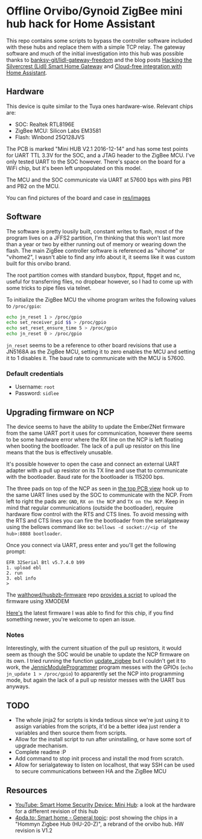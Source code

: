 # Offline Orvibo/Gynoid ZigBee mini hub hack for Home Assistant

This repo contains some scripts to bypass the controller software
included with these hubs and replace them with a simple TCP relay.
The gateway software and much of the initial investigation into
this hub was possible thanks to [banksy-git/lidl-gateway-freedom](
https://github.com/banksy-git/lidl-gateway-freedom) and the blog
posts [Hacking the Silvercrest (Lidl) Smart Home Gateway](
https://paulbanks.org/projects/lidl-zigbee/) and
[Cloud-free integration with Home Assistant](
https://paulbanks.org/projects/lidl-zigbee/ha/).

## Hardware

This device is quite similar to the Tuya ones hardware-wise. Relevant chips are:

* SOC: Realtek RTL8196E
* ZigBee MCU: Silicon Labs EM3581
* Flash: Winbond 25Q128JVS

The PCB is marked "Mini HUB V2.1 2016-12-14" and has some test points for
UART TTL 3.3V for the SOC, and a JTAG header to the ZigBee MCU. I've only tested
UART to the SOC however. There's space on the board for a WiFi chip, but it's
been left unpopulated on this model.

The MCU and the SOC communicate via UART at 57600 bps with pins PB1 and PB2
on the MCU.

You can find pictures of the board and case in [res/images](./res/images/)

## Software

The software is pretty lousily built, constant writes to flash, most of the program
lives on a JFFS2 partition, I'm thinking that this won't last more than a year or two
by either running out of memory or wearing down the flash. The main ZigBee controller
software is referenced as "vihome" or "vihome2", I wasn't able to find any info
about it, it seems like it was custom built for this orvibo brand.

The root partition comes with standard busybox, ftpput, ftpget and nc, useful for
transferring files, no dropbear however, so I had to come up with some tricks to pipe
files via telnet.

To initialize the ZigBee MCU the vihome program writes the following values to
`/proc/gpio`:

```sh
echo jn_reset 1 > /proc/gpio
echo set_receiver_pid $$ > /proc/gpio
echo set_reset_ensure_time 5 > /proc/gpio
echo jn_reset 0 > /proc/gpio
```

`jn_reset` seems to be a reference to other board revisions that use a JN5168A
as the ZigBee MCU, setting it to zero enables the MCU and setting it to 1 disables
it. The baud rate to communicate with the MCU is 57600.

### Default credentials

* Username: `root`
* Password: `sidlee`

## Upgrading firmware on NCP

The device seems to have the ability to update the EmberZNet firmware from the same
UART port it uses for communication, however there seems to be some hardware error
where the RX line on the NCP is left floating when booting the bootloader.
The lack of a pull up resistor on this line means that the bus is effectively
unusable.

It's possible however to open the case and connect an external UART adapter with
a pull up resistor on its TX line and use that to communicate with the bootloader.
Baud rate for the bootloader is 115200 bps.

The three pads on top of the NCP as seen in [the top PCB view](res/images/pcb_top_1.png)
hook up to the same UART lines used by the SOC to communicate with the NCP.
From left to right the pads are: `GND`, `RX on the NCP` and `TX on the NCP`.
Keep in mind that regular communications (outside the bootloader), require
hardware flow control with the RTS and CTS lines. To avoid messing with the
RTS and CTS lines you can fire the bootloader from the serialgateway using
the bellows command like so: `bellows -d socket://<ip of the hub>:8888 bootloader`.

Once you connect via UART, press enter and you'll get the following prompt:

```
EFR 32Serial Btl v5.7.4.0 b99
1. upload ebl
2. run
3. ebl info
> 
```

The [walthowd/husbzb-firmware](https://github.com/walthowd/husbzb-firmware/tree/master)
repo [provides a script](
https://github.com/walthowd/husbzb-firmware/blob/d6a512ccb2d770d4fdabdc27805ddd68fde96988/ncp.py#L339)
to upload the firmware using XMODEM

[Here's](
https://github.com/grobasoz/zigbee-firmware/blob/a43872cf19a078712add54b34ecb44cd31ee6b46/EM3581/NCP_USW_EM3581-LR_678-57k6.ebl)
the latest firmware I was able to find for this chip, if you find something newer,
you're welcome to open an issue.

### Notes

Interestingly, with the current situation of the pull up resistors, it would seem
as though the SOC would be unable to update the NCP firmware on its own. I tried
running the function [update_zigbee](
res/dump/flash/from_mtd/mtdblock2-extracted/ProgramFiles/usr/local/bin/upgrade_functions.sh#L89-L116)
but I couldn't get it to work, the [JennicModuleProgrammer](
res/dump/flash/from_mtd/mtdblock2-extracted/ProgramFiles/usr/local/bin/JennicModuleProgrammer)
program messes with the GPIOs (`echo jn_update 1 > /proc/gpio`) to apparently set
the NCP into programming mode, but again the lack of a pull up resistor messes
with the UART bus anyways.

## TODO

* The whole jinja2 for scripts is kinda tedious since we're just using it to
  assign variables from the scripts, it'd be a better idea just render a variables
  and then source them from scripts.
* Allow for the install script to run after uninstalling, or have some sort of
  upgrade mechanism.
* Complete readme :P
* Add command to stop init process and install the mod from scratch.
* Allow for serialgateway to listen on localhost, that way SSH can be used
  to secure communications between HA and the ZigBee MCU

## Resources

* [YouTube: Smart Home Security Device: Mini Hub](
  https://www.youtube.com/watch?v=MCF9CpP_XHo): a look at the hardware
  for a different revision of this hub
* [4pda.to: Smart home - General topic](
  https://4pda.to/forum/index.php?showtopic=789600&st=3760#entry104809531):
  post showing the chips in a "Hommyn Zigbee Hub (HU-20-Z)", a rebrand of the
  orvibo hub. HW revision is V1.2
